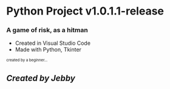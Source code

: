 # Python Project v1.0.1.1-release #

### A game of risk, as a hitman

- Created in Visual Studio Code
- Made with Python, Tkinter

<sub><sup> created by a beginner... </sup><sub>

## *Created by Jebby*
